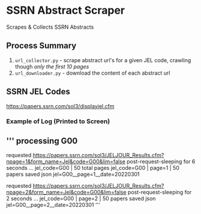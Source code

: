 # SSRN Abstract Scraper
Scrapes & Collects SSRN Abstracts

## Process Summary
1. `url_collector.py` - scrape abstract url's for a given JEL code, crawling though *only the first 10 pages*
2. `url_downloader.py` - download the content of each abstract url

## SSRN JEL Codes
https://papers.ssrn.com/sol3/displayjel.cfm

### Example of Log (Printed to Screen)
'''
processing G00
-------------------------
requested https://papers.ssrn.com/sol3/JELJOUR_Results.cfm?npage=1&form_name=Jel&code=G00&lim=false
post-request-sleeping for 6 seconds ... 
jel_code=G00 | 50 total pages
jel_code=G00 | page=1 | 50 papers
saved json jel=G00__page=1__date=20220301

requested https://papers.ssrn.com/sol3/JELJOUR_Results.cfm?npage=2&form_name=Jel&code=G00&lim=false
post-request-sleeping for 2 seconds ... 
jel_code=G00 | page=2 | 50 papers
saved json jel=G00__page=2__date=20220301
'''
